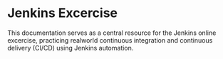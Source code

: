 # Jenkins Excercise

This documentation serves as a central resource for the Jenkins online excercise, practicing realworld continuous integration and continuous delivery (CI/CD) using Jenkins automation.
